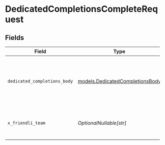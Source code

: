 # DedicatedCompletionsCompleteRequest


## Fields

| Field                                                                    | Type                                                                     | Required                                                                 | Description                                                              | Example                                                                  |
| ------------------------------------------------------------------------ | ------------------------------------------------------------------------ | ------------------------------------------------------------------------ | ------------------------------------------------------------------------ | ------------------------------------------------------------------------ |
| `dedicated_completions_body`                                             | [models.DedicatedCompletionsBody](../models/dedicatedcompletionsbody.md) | :heavy_check_mark:                                                       | N/A                                                                      | {<br/>"model": "(endpoint-id)",<br/>"prompt": "Say this is a test!"<br/>} |
| `x_friendli_team`                                                        | *OptionalNullable[str]*                                                  | :heavy_minus_sign:                                                       | ID of team to run requests as (optional parameter).                      |                                                                          |